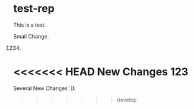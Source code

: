 # test-rep

This is a test.

Small Change.


1234.

<<<<<<< HEAD
New Changes
 123
=======
Several New Changes :D.
>>>>>>> develop
